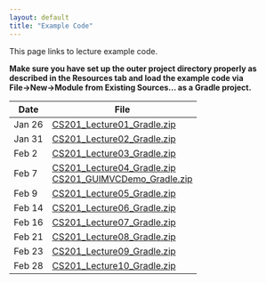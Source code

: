 ```yaml
---
layout: default
title: "Example Code"
---
```


This page links to lecture example code.

<div class="callout">
<b>Make sure you have set up the outer project directory properly as described in the Resources tab and load the example code via File&rarr;New&rarr;Module from Existing Sources... as a Gradle project.</b>
</div>

Date     |    File                          
-------- | --------------------------------
Jan 26   | [CS201\_Lecture01\_Gradle.zip](CS201_Lecture01_Gradle.zip)  
Jan 31   | [CS201\_Lecture02\_Gradle.zip](CS201_Lecture02_Gradle.zip)  
Feb 2    | [CS201\_Lecture03\_Gradle.zip](CS201_Lecture03_Gradle.zip)  
Feb 7    | [CS201\_Lecture04\_Gradle.zip](CS201_Lecture04_Gradle.zip) <br />  [CS201\_GUIMVCDemo\_Gradle.zip](CS201_GUIMVCDemo_Gradle.zip)
Feb 9   | [CS201\_Lecture05\_Gradle.zip](CS201_Lecture05_Gradle.zip)  
Feb 14   | [CS201\_Lecture06\_Gradle.zip](CS201_Lecture06_Gradle.zip)  
Feb 16   | [CS201\_Lecture07\_Gradle.zip](CS201_Lecture07_Gradle.zip)  
Feb 21   | [CS201\_Lecture08\_Gradle.zip](CS201_Lecture08_Gradle.zip)  
Feb 23   | [CS201\_Lecture09\_Gradle.zip](CS201_Lecture09_Gradle.zip)  
Feb 28    | [CS201\_Lecture10\_Gradle.zip](CS201_Lecture10_Gradle.zip) 

<!-- 
Mar 15   | [CS201\_Lecture11\_Gradle.zip](CS201_Lecture11_Gradle.zip) <br />  [CS201\_Lecture11\_Gradle\_Final.zip](CS201_Lecture11_Gradle_Final.zip)
Mar 17   | [CS201\_Lecture12\_Gradle.zip](CS201_Lecture12_Gradle.zip)  
Mar 24   | [CS201\_Lecture15\_Gradle.zip](CS201_Lecture15_Gradle.zip)  
Mar 29   | [CS201\_Lecture16\_Gradle.zip](CS201_Lecture16_Gradle.zip)  
Apr 12   | [CS201\_Lecture18\_Gradle.zip](CS201_Lecture18_Gradle.zip)  
Apr 14   | [CS201\_Lecture19\_Gradle.zip](CS201_Lecture19_Gradle.zip)  
Apr 19   | [CS201\_Lecture20\_Gradle.zip](CS201_Lecture20_Gradle.zip)  
Apr 21   | [CS201\_Lecture21\_Gradle.zip](CS201_Lecture21_Gradle.zip)  
Apr 28   | [CS201\_Lecture23\_Gradle.zip](CS201_Lecture23_Gradle.zip)  
-->
